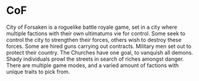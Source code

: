 # CoF
City of Forsaken is a roguelike battle royale game, set in a city where multiple factions with their own ultimatums vie for control. Some seek to control the city to strengthen their forces, others wish to destroy these forces. Some are hired guns carrying out contracts. Military men set out to protect their country. The Churches have one goal, to vanquish all demons. Shady individuals prowl the streets in search of riches amongst danger. There are multiple game modes, and a varied amount of factions with unique traits to pick from.
